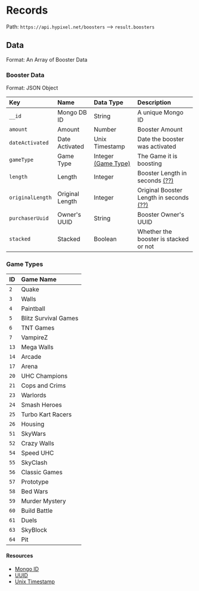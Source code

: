 # Records
Path: `https://api.hypixel.net/boosters` --> `result.boosters`

## Data
Format: An Array of Booster Data

### Booster Data
Format: JSON Object

|Key|Name|Data Type|Description|
|:-|:-|:-|:-|
|`__id`|Mongo DB ID|String|A unique Mongo ID|
|`amount`|Amount|Number|Booster Amount|
|`dateActivated`|Date Activated|Unix Timestamp|Date the booster was activated|
|`gameType`|Game Type|Integer [(Game Type)](###-game-types)|The Game it is boosting|
|`length`|Length|Integer|Booster Length in seconds [(??)](https://github.com/HypixelCommunity/Hypixel-Api-Documentation/issues/7)|
|`originalLength`|Original Length|Integer|Original Booster Length in seconds [(??)](https://github.com/HypixelCommunity/Hypixel-Api-Documentation/issues/7)
|`purchaserUuid`|Owner's UUID|String|Booster Owner's UUID|
|`stacked`|Stacked|Boolean|Whether the booster is stacked or not|

### Game Types
|ID|Game Name|
|:-|:-|
|`2`|Quake|
|`3`|Walls|
|`4`|Paintball|
|`5`|Blitz Survival Games|
|`6`|TNT Games|
|`7`|VampireZ|
|`13`|Mega Walls|
|`14`|Arcade|
|`17`|Arena|
|`20`|UHC Champions|
|`21`|Cops and Crims|
|`23`|Warlords|
|`24`|Smash Heroes|
|`25`|Turbo Kart Racers|
|`26`|Housing|
|`51`|SkyWars|
|`52`|Crazy Walls|
|`54`|Speed UHC|
|`55`|SkyClash|
|`56`|Classic Games|
|`57`|Prototype|
|`58`|Bed Wars|
|`59`|Murder Mystery|
|`60`|Build Battle|
|`61`|Duels|
|`63`|SkyBlock|
|`64`|Pit|

#### Resources
- [Mongo ID](https://www.navicat.com/en/company/aboutus/blog/1010-all-about-mongodb-s-_id-field)
- [UUID](https://github.com/HypixelCommunity/Hypixel-Api-Documentation/blob/main/API%20Usage/UUID.md)
- [Unix Timestamp](https://www.unixtimestamp.com)